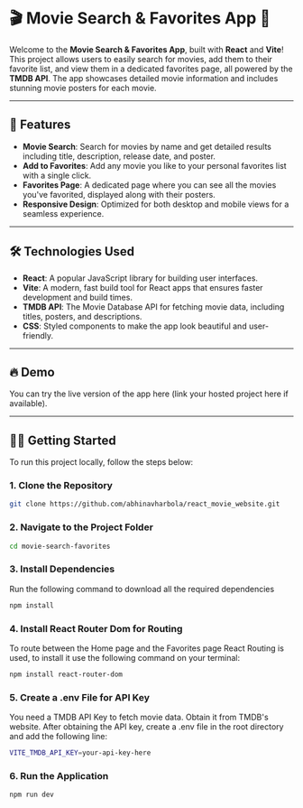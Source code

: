 # 🎬 **Movie Search & Favorites App** 🍿

Welcome to the **Movie Search & Favorites App**, built with **React** and **Vite**! This project allows users to easily search for movies, add them to their favorite list, and view them in a dedicated favorites page, all powered by the **TMDB API**. The app showcases detailed movie information and includes stunning movie posters for each movie.

---

## 🚀 **Features**

- **Movie Search**: Search for movies by name and get detailed results including title, description, release date, and poster.
- **Add to Favorites**: Add any movie you like to your personal favorites list with a single click.
- **Favorites Page**: A dedicated page where you can see all the movies you've favorited, displayed along with their posters.
- **Responsive Design**: Optimized for both desktop and mobile views for a seamless experience.

---

## 🛠️ **Technologies Used**

- **React**: A popular JavaScript library for building user interfaces.
- **Vite**: A modern, fast build tool for React apps that ensures faster development and build times.
- **TMDB API**: The Movie Database API for fetching movie data, including titles, posters, and descriptions.
- **CSS**: Styled components to make the app look beautiful and user-friendly.

---

## 🔥 **Demo**

You can try the live version of the app here (link your hosted project here if available).

---

## 🧑‍💻 **Getting Started**

To run this project locally, follow the steps below:

### 1. **Clone the Repository**

```bash
git clone https://github.com/abhinavharbola/react_movie_website.git
```

### 2. **Navigate to the Project Folder**

```bash
cd movie-search-favorites
```

### 3. **Install Dependencies**

Run the following command to download all the required dependencies

```bash
npm install
```

### 4. **Install React Router Dom for Routing**

To route between the Home page and the Favorites page React Routing is used, to install it use the following command on your terminal:
```bash
npm install react-router-dom
```

### 5. **Create a .env File for API Key**

You need a TMDB API Key to fetch movie data. Obtain it from TMDB's website.
After obtaining the API key, create a .env file in the root directory and add the following line:

```bash
VITE_TMDB_API_KEY=your-api-key-here
```

### 6. **Run the Application**

```bash
npm run dev
```
